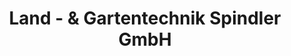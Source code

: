 ---
title: "Land - & Gartentechnik Spindler GmbH"
url: /oberhaching/land-und-gartentechnik-spindler-gmbh/
shop: Autowerkstatt
---